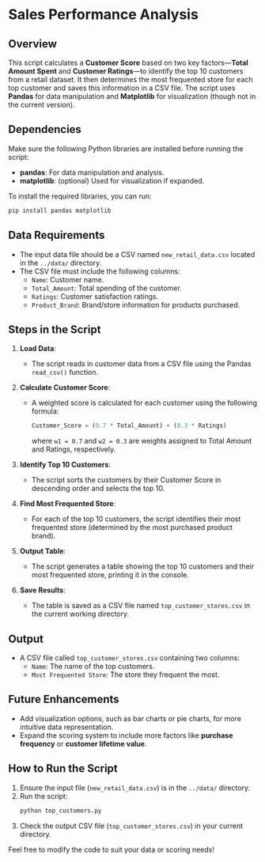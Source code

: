# Sales Performance Analysis

## Overview

This script calculates a **Customer Score** based on two key factors—**Total Amount Spent** and **Customer Ratings**—to identify the top 10 customers from a retail dataset. It then determines the most frequented store for each top customer and saves this information in a CSV file. The script uses **Pandas** for data manipulation and **Matplotlib** for visualization (though not in the current version).

## Dependencies

Make sure the following Python libraries are installed before running the script:

- **pandas**: For data manipulation and analysis.
- **matplotlib**: (optional) Used for visualization if expanded.

To install the required libraries, you can run:

```bash
pip install pandas matplotlib
```

## Data Requirements

- The input data file should be a CSV named `new_retail_data.csv` located in the `../data/` directory.
- The CSV file must include the following columns:
  - `Name`: Customer name.
  - `Total_Amount`: Total spending of the customer.
  - `Ratings`: Customer satisfaction ratings.
  - `Product_Brand`: Brand/store information for products purchased.

## Steps in the Script

1. **Load Data**:

   - The script reads in customer data from a CSV file using the Pandas `read_csv()` function.

2. **Calculate Customer Score**:

   - A weighted score is calculated for each customer using the following formula:
     ```python
     Customer_Score = (0.7 * Total_Amount) + (0.3 * Ratings)
     ```
     where `w1 = 0.7` and `w2 = 0.3` are weights assigned to Total Amount and Ratings, respectively.

3. **Identify Top 10 Customers**:

   - The script sorts the customers by their Customer Score in descending order and selects the top 10.

4. **Find Most Frequented Store**:

   - For each of the top 10 customers, the script identifies their most frequented store (determined by the most purchased product brand).

5. **Output Table**:

   - The script generates a table showing the top 10 customers and their most frequented store, printing it in the console.

6. **Save Results**:
   - The table is saved as a CSV file named `top_customer_stores.csv` in the current working directory.

## Output

- A CSV file called `top_customer_stores.csv` containing two columns:
  - `Name`: The name of the top customers.
  - `Most Frequented Store`: The store they frequent the most.

## Future Enhancements

- Add visualization options, such as bar charts or pie charts, for more intuitive data representation.
- Expand the scoring system to include more factors like **purchase frequency** or **customer lifetime value**.

## How to Run the Script

1. Ensure the input file (`new_retail_data.csv`) is in the `../data/` directory.
2. Run the script:
   ```bash
   python top_customers.py
   ```
3. Check the output CSV file (`top_customer_stores.csv`) in your current directory.

Feel free to modify the code to suit your data or scoring needs!
